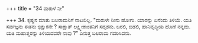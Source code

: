 +++
title = "34 ಮರುಳೆ ನೀ"

+++
34. ಕೃಷ್ಣನ ಮಾತು ಬಲರಾಮನಿಗೆ ನಾಟಲಿಲ್ಲ. "ಮರುಳೇ ನೀನು ಹೋಗು. ಯಾರನ್ನು ಏನೆಂದು ತಿಳಿಯೆ. ಯತಿ ಸರ್ವಜ್ಞನು ಈತನು ಭಿಕ್ಷುಕನೇ ? ಸಾಕ್ಷಾತ್ ಲಕ್ಷ್ಮೀಕಾಂತನಿಗೆ ಸದೃಶನು. ಬರಲಿ, ಬಿಡಲಿ, ಹಾನಿವೃದ್ಧಿಯ ಹೊಣೆ ನನ್ನದು. ಯತಿ ಮಹಾತ್ಮರನ್ನು ತಿಳಿಯದವರೇ ನಾವು ?" ಎನುತ್ತ ಬಲರಾಮ ಗದರಿಸಿದನು.